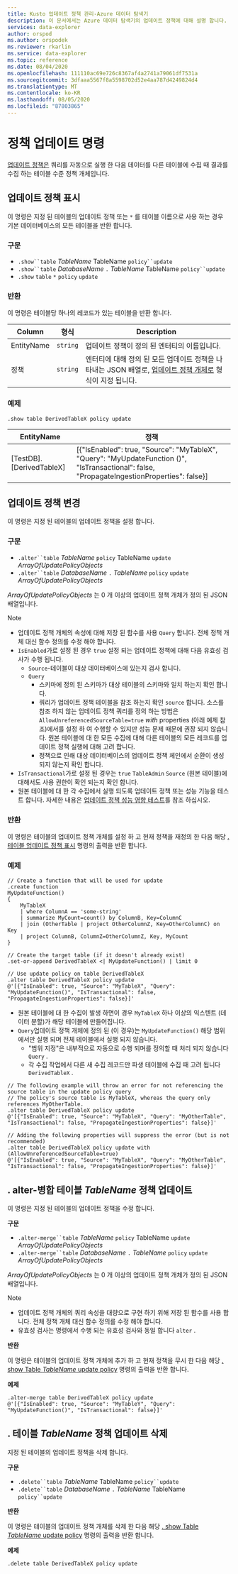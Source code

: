 ```yaml
---
title: Kusto 업데이트 정책 관리-Azure 데이터 탐색기
description: 이 문서에서는 Azure 데이터 탐색기의 업데이트 정책에 대해 설명 합니다.
services: data-explorer
author: orspod
ms.author: orspodek
ms.reviewer: rkarlin
ms.service: data-explorer
ms.topic: reference
ms.date: 08/04/2020
ms.openlocfilehash: 111110ac69e726c8367af4a2741a79061df7531a
ms.sourcegitcommit: 3dfaaa5567f8a5598702d52e4aa787d4249824d4
ms.translationtype: MT
ms.contentlocale: ko-KR
ms.lasthandoff: 08/05/2020
ms.locfileid: "87803865"
---
```

# <a name="update-policy-commands"></a>정책 업데이트 명령

[업데이트 정책은](updatepolicy.md) 쿼리를 자동으로 실행 한 다음 데이터를 다른 테이블에 수집 때 결과를 수집 하는 테이블 수준 정책 개체입니다.

## <a name="show-update-policy"></a>업데이트 정책 표시

이 명령은 지정 된 테이블의 업데이트 정책 또는 `*` 를 테이블 이름으로 사용 하는 경우 기본 데이터베이스의 모든 테이블을 반환 합니다.

### <a name="syntax"></a>구문

* `.show``table` *TableName* TableName `policy``update`
* `.show``table` *DatabaseName* `.` *TableName* TableName `policy``update`
* `.show` `table` `*` `policy` `update`

### <a name="returns"></a>반환

이 명령은 테이블당 하나의 레코드가 있는 테이블을 반환 합니다.

|Column    |형식    |Description                                                                                                                                                           |
|----------|--------|----------------------------------------------------------------------------------------------------------------------------------------------------------------------|
|EntityName|`string`|업데이트 정책이 정의 된 엔터티의 이름입니다.                                                                                                                |
|정책  |`string`|엔터티에 대해 정의 된 모든 업데이트 정책을 나타내는 JSON 배열로, [업데이트 정책 개체로](updatepolicy.md#the-update-policy-object) 형식이 지정 됩니다.|

### <a name="example"></a>예제

```kusto
.show table DerivedTableX policy update 
```

|EntityName        |정책                                                                                                                                    |
|------------------|--------------------------------------------------------------------------------------------------------------------------------------------|
|[TestDB]. [DerivedTableX]|[{"IsEnabled": true, "Source": "MyTableX", "Query": "MyUpdateFunction ()", "IsTransactional": false, "PropagateIngestionProperties": false}]|

## <a name="alter-update-policy"></a>업데이트 정책 변경

이 명령은 지정 된 테이블의 업데이트 정책을 설정 합니다.

### <a name="syntax"></a>구문

* `.alter``table` *TableName* `policy` TableName `update` *ArrayOfUpdatePolicyObjects*
* `.alter``table` *DatabaseName* `.` *TableName* `policy` `update` *ArrayOfUpdatePolicyObjects*

*ArrayOfUpdatePolicyObjects* 는 0 개 이상의 업데이트 정책 개체가 정의 된 JSON 배열입니다.

> [!NOTE]
> * 업데이트 정책 개체의 속성에 대해 저장 된 함수를 사용 `Query` 합니다.
   전체 정책 개체 대신 함수 정의를 수정 해야 합니다.
> * `IsEnabled`가로 설정 된 경우 `true` 설정 되는 업데이트 정책에 대해 다음 유효성 검사가 수행 됩니다.
>    * `Source`-테이블이 대상 데이터베이스에 있는지 검사 합니다.
>    * `Query` 
>        * 스키마에 정의 된 스키마가 대상 테이블의 스키마와 일치 하는지 확인 합니다.
>        * 쿼리가 업데이트 정책 테이블을 참조 하는지 확인 `source` 합니다. 
        소스를 참조 하지 않는 업데이트 정책 쿼리를 정의 하는 방법은 `AllowUnreferencedSourceTable=true` *with* properties (아래 예제 참조)에서를 설정 하 여 수행할 수 있지만 성능 문제 때문에 권장 되지 않습니다. 원본 테이블에 대 한 모든 수집에 대해 다른 테이블의 모든 레코드를 업데이트 정책 실행에 대해 고려 합니다.
 >       * 정책으로 인해 대상 데이터베이스의 업데이트 정책 체인에서 순환이 생성 되지 않는지 확인 합니다.
 > * `IsTransactional`가로 설정 된 경우는 `true` `TableAdmin` `Source` (원본 테이블)에 대해서도 사용 권한이 확인 되는지 확인 합니다.
 > * 원본 테이블에 대 한 각 수집에서 실행 되도록 업데이트 정책 또는 성능 기능을 테스트 합니다. 자세한 내용은 [업데이트 정책 성능 영향 테스트](updatepolicy.md#performance-impact)를 참조 하십시오.

### <a name="returns"></a>반환

이 명령은 테이블의 업데이트 정책 개체를 설정 하 고 현재 정책을 재정의 한 다음 해당 [. 테이블 업데이트 정책 표시](#show-update-policy) 명령의 출력을 반환 합니다.

### <a name="example"></a>예제

```kusto
// Create a function that will be used for update
.create function 
MyUpdateFunction()
{
    MyTableX
    | where ColumnA == 'some-string'
    | summarize MyCount=count() by ColumnB, Key=ColumnC
    | join (OtherTable | project OtherColumnZ, Key=OtherColumnC) on Key
    | project ColumnB, ColumnZ=OtherColumnZ, Key, MyCount
}

// Create the target table (if it doesn't already exist)
.set-or-append DerivedTableX <| MyUpdateFunction() | limit 0

// Use update policy on table DerivedTableX
.alter table DerivedTableX policy update
@'[{"IsEnabled": true, "Source": "MyTableX", "Query": "MyUpdateFunction()", "IsTransactional": false, "PropagateIngestionProperties": false}]'
```

* 원본 테이블에 대 한 수집이 발생 하면이 경우 `MyTableX` 하나 이상의 익스텐트 (데이터 분할)가 해당 테이블에 만들어집니다.
* `Query`업데이트 정책 개체에 정의 된 (이 경우)는 `MyUpdateFunction()` 해당 범위 에서만 실행 되며 전체 테이블에서 실행 되지 않습니다.
  * "범위 지정"은 내부적으로 자동으로 수행 되며를 정의할 때 처리 되지 않습니다 `Query` .
  * 각 수집 작업에서 다른 새 수집 레코드만 파생 테이블에 수집 때 고려 됩니다 `DerivedTableX` .

```kusto
// The following example will throw an error for not referencing the source table in the update policy query
// The policy's source table is MyTableX, whereas the query only references MyOtherTable. 
.alter table DerivedTableX policy update
@'[{"IsEnabled": true, "Source": "MyTableX", "Query": "MyOtherTable", "IsTransactional": false, "PropagateIngestionProperties": false}]'

// Adding the following properties will suppress the error (but is not recommended)
.alter table DerivedTableX policy update with (AllowUnreferencedSourceTable=true)
@'[{"IsEnabled": true, "Source": "MyTableX", "Query": "MyOtherTable", "IsTransactional": false, "PropagateIngestionProperties": false}]'

```

## <a name="alter-merge-table-tablename-policy-update"></a>. alter-병합 테이블 *TableName* 정책 업데이트

이 명령은 지정 된 테이블의 업데이트 정책을 수정 합니다.

**구문**

* `.alter-merge``table` *TableName* `policy` TableName `update` *ArrayOfUpdatePolicyObjects*
* `.alter-merge``table` *DatabaseName* `.` *TableName* `policy` `update` *ArrayOfUpdatePolicyObjects*

*ArrayOfUpdatePolicyObjects* 는 0 개 이상의 업데이트 정책 개체가 정의 된 JSON 배열입니다.

> [!NOTE]
> * 업데이트 정책 개체의 쿼리 속성을 대량으로 구현 하기 위해 저장 된 함수를 사용 합니다. 
     전체 정책 개체 대신 함수 정의를 수정 해야 합니다.
> * 유효성 검사는 명령에서 수행 되는 유효성 검사와 동일 합니다 `alter` .

**반환**

이 명령은 테이블의 업데이트 정책 개체에 추가 하 고 현재 정책을 무시 한 다음 해당 [. show Table *TableName* update policy](#show-update-policy) 명령의 출력을 반환 합니다.

**예제**

```kusto
.alter-merge table DerivedTableX policy update 
@'[{"IsEnabled": true, "Source": "MyTableY", "Query": "MyUpdateFunction()", "IsTransactional": false}]'  
``` 

## <a name="delete-table-tablename-policy-update"></a>. 테이블 *TableName* 정책 업데이트 삭제

지정 된 테이블의 업데이트 정책을 삭제 합니다.

**구문**

* `.delete``table` *TableName* TableName `policy``update`
* `.delete``table` *DatabaseName* `.` *TableName* TableName `policy``update`

**반환**

이 명령은 테이블의 업데이트 정책 개체를 삭제 한 다음 해당 [. show Table *TableName* update policy](#show-update-policy) 명령의 출력을 반환 합니다.

**예제**

```kusto
.delete table DerivedTableX policy update 
```
